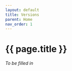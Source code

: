 ```yaml
---
layout: default
title: Versions
parent: Home
nav_order: 1
---
```


# {{ page.title }}

*To be filled in*